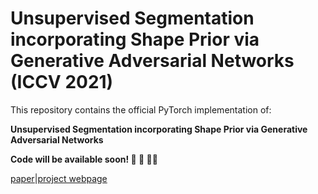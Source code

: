 # Unsupervised Segmentation incorporating Shape Prior via Generative Adversarial Networks (ICCV 2021)

This repository contains the official PyTorch implementation of:

**Unsupervised Segmentation incorporating Shape Prior
via Generative Adversarial Networks**

**Code will be available soon! :construction: :wrench: :woman_technologist:**

[paper]()|[project webpage](https://dahyedahye.github.io/shape-gan-seg/)